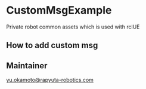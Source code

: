 # CustomMsgExample
Private robot common assets which is used with rclUE

## How to add custom msg

##

## Maintainer
yu.okamoto@rapyuta-robotics.com
